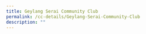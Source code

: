 ```yaml
---
title: Geylang Serai Community Club
permalink: /cc-details/Geylang-Serai-Community-Club
description: ""
---
```

